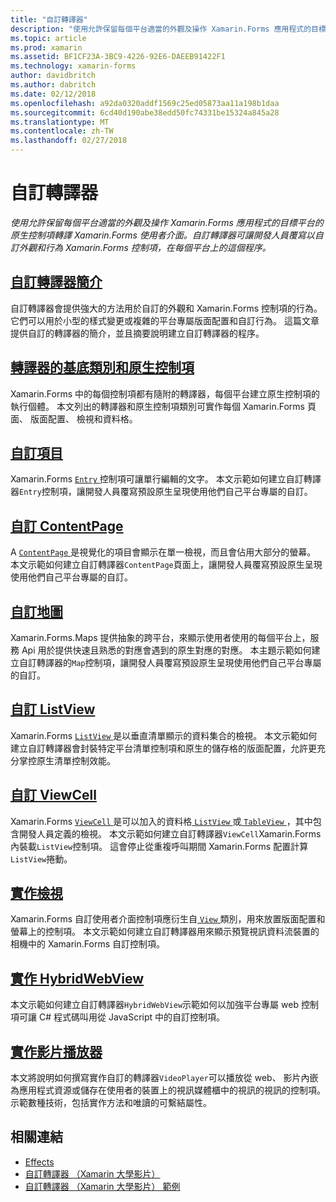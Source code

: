 ```yaml
---
title: "自訂轉譯器"
description: "使用允許保留每個平台適當的外觀及操作 Xamarin.Forms 應用程式的目標平台的原生控制項轉譯 Xamarin.Forms 使用者介面。 自訂轉譯器可讓開發人員覆寫以自訂外觀和行為 Xamarin.Forms 控制項，在每個平台上的這個程序。"
ms.topic: article
ms.prod: xamarin
ms.assetid: BF1CF23A-3BC9-4226-92E6-DAEEB91422F1
ms.technology: xamarin-forms
author: davidbritch
ms.author: dabritch
ms.date: 02/12/2018
ms.openlocfilehash: a92da0320addf1569c25ed05873aa11a198b1daa
ms.sourcegitcommit: 6cd40d190abe38edd50fc74331be15324a845a28
ms.translationtype: MT
ms.contentlocale: zh-TW
ms.lasthandoff: 02/27/2018
---
```

# <a name="custom-renderers"></a>自訂轉譯器

_使用允許保留每個平台適當的外觀及操作 Xamarin.Forms 應用程式的目標平台的原生控制項轉譯 Xamarin.Forms 使用者介面。自訂轉譯器可讓開發人員覆寫以自訂外觀和行為 Xamarin.Forms 控制項，在每個平台上的這個程序。_

## <a name="introduction-to-custom-renderersintroductionmd"></a>[自訂轉譯器簡介](introduction.md)

自訂轉譯器會提供強大的方法用於自訂的外觀和 Xamarin.Forms 控制項的行為。 它們可以用於小型的樣式變更或複雜的平台專屬版面配置和自訂行為。 這篇文章提供自訂的轉譯器的簡介，並且摘要說明建立自訂轉譯器的程序。

## <a name="renderer-base-classes-and-native-controlsrenderersmd"></a>[轉譯器的基底類別和原生控制項](renderers.md)

Xamarin.Forms 中的每個控制項都有隨附的轉譯器，每個平台建立原生控制項的執行個體。 本文列出的轉譯器和原生控制項類別可實作每個 Xamarin.Forms 頁面、 版面配置、 檢視和資料格。

## <a name="customizing-an-entryentrymd"></a>[自訂項目](entry.md)

Xamarin.Forms [ `Entry` ](https://developer.xamarin.com/api/type/Xamarin.Forms.Entry/)控制項可讓單行編輯的文字。 本文示範如何建立自訂轉譯器`Entry`控制項，讓開發人員覆寫預設原生呈現使用他們自己平台專屬的自訂。

## <a name="customizing-a-contentpagecontentpagemd"></a>[自訂 ContentPage](contentpage.md)

A [ `ContentPage` ](https://developer.xamarin.com/api/type/Xamarin.Forms.ContentPage/)是視覺化的項目會顯示在單一檢視，而且會佔用大部分的螢幕。 本文示範如何建立自訂轉譯器`ContentPage`頁面上，讓開發人員覆寫預設原生呈現使用他們自己平台專屬的自訂。

## <a name="customizing-a-mapmapindexmd"></a>[自訂地圖](map/index.md)

Xamarin.Forms.Maps 提供抽象的跨平台，來顯示使用者使用的每個平台上，服務 Api 用於提供快速且熟悉的對應會遇到的原生對應的對應。 本主題示範如何建立自訂轉譯器的`Map`控制項，讓開發人員覆寫預設原生呈現使用他們自己平台專屬的自訂。

## <a name="customizing-a-listviewlistviewmd"></a>[自訂 ListView](listview.md)

Xamarin.Forms [ `ListView` ](https://developer.xamarin.com/api/type/Xamarin.Forms.ListView/)是以垂直清單顯示的資料集合的檢視。 本文示範如何建立自訂轉譯器會封裝特定平台清單控制項和原生的儲存格的版面配置，允許更充分掌控原生清單控制效能。

## <a name="customizing-a-viewcellviewcellmd"></a>[自訂 ViewCell](viewcell.md)

Xamarin.Forms [ `ViewCell` ](https://developer.xamarin.com/api/type/Xamarin.Forms.ViewCell/)是可以加入的資料格[ `ListView` ](https://developer.xamarin.com/api/type/Xamarin.Forms.ListView/)或[ `TableView` ](https://developer.xamarin.com/api/type/Xamarin.Forms.TableView/)，其中包含開發人員定義的檢視。 本文示範如何建立自訂轉譯器`ViewCell`Xamarin.Forms 內裝載`ListView`控制項。 這會停止從重複呼叫期間 Xamarin.Forms 配置計算`ListView`捲動。

## <a name="implementing-a-viewviewmd"></a>[實作檢視](view.md)

Xamarin.Forms 自訂使用者介面控制項應衍生自[ `View` ](https://developer.xamarin.com/api/type/Xamarin.Forms.View/)類別，用來放置版面配置和螢幕上的控制項。 本文示範如何建立自訂轉譯器用來顯示預覽視訊資料流裝置的相機中的 Xamarin.Forms 自訂控制項。

## <a name="implementing-a-hybridwebviewhybridwebviewmd"></a>[實作 HybridWebView](hybridwebview.md)

本文示範如何建立自訂轉譯器`HybridWebView`示範如何以加強平台專屬 web 控制項可讓 C# 程式碼叫用從 JavaScript 中的自訂控制項。

## <a name="implementing-a-video-playervideo-playerindexmd"></a>[實作影片播放器](video-player/index.md)

本文將說明如何撰寫實作自訂的轉譯器`VideoPlayer`可以播放從 web、 影片內嵌為應用程式資源或儲存在使用者的裝置上的視訊媒體櫃中的視訊的視訊的控制項。 示範數種技術，包括實作方法和唯讀的可繫結屬性。 


## <a name="related-links"></a>相關連結

- [Effects](~/xamarin-forms/app-fundamentals/effects/index.md)
- [自訂轉譯器 （Xamarin 大學影片）](https://developer.xamarin.com/videos/cross-platform/xamarinforms-custom-renderers/)
- [自訂轉譯器 （Xamarin 大學影片） 範例](http://bit.ly/xf-customrenderer)
